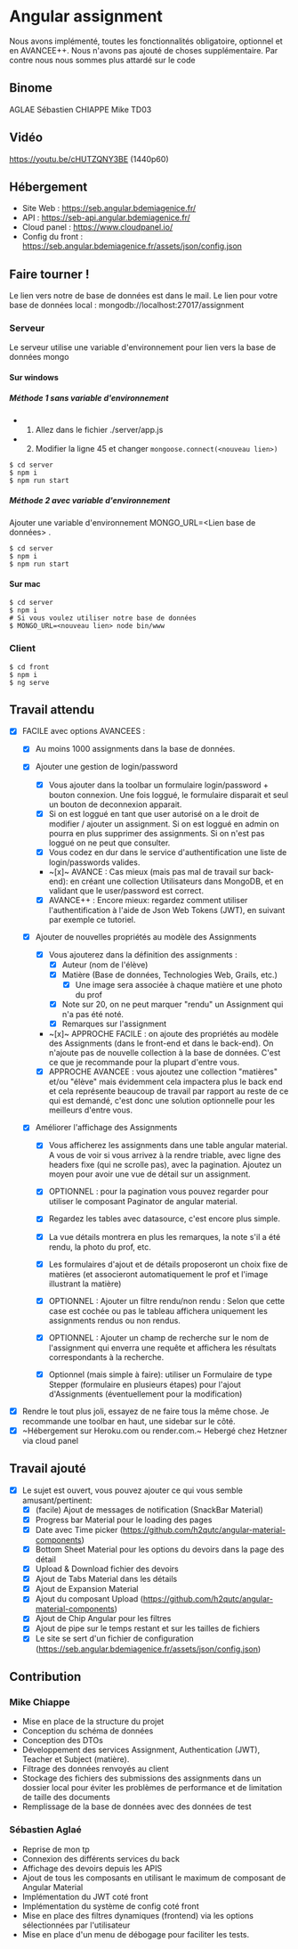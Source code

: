 # Angular assignment
Nous avons implémenté, toutes les fonctionnalités obligatoire, optionnel et en AVANCEE++. Nous n'avons pas ajouté de choses supplémentaire. Par contre nous nous sommes plus attardé sur le code

## Binome
AGLAE Sébastien
CHIAPPE Mike
TD03

## Vidéo
https://youtu.be/cHUTZQNY3BE (1440p60)

## Hébergement
- Site Web : https://seb.angular.bdemiagenice.fr/
- API : https://seb-api.angular.bdemiagenice.fr/
- Cloud panel : https://www.cloudpanel.io/
- Config du front : https://seb.angular.bdemiagenice.fr/assets/json/config.json

## Faire tourner !
Le lien vers notre de base de données est dans le mail.
Le lien pour votre base de données local : mongodb://localhost:27017/assignment
### Serveur
Le serveur utilise une variable d'environnement pour lien vers la base de données mongo
#### Sur windows
##### Méthode 1 sans variable d'environnement
- 1. Allez dans le fichier ./server/app.js
- 2. Modifier la ligne 45 et changer `mongoose.connect(<nouveau lien>)`
```
$ cd server
$ npm i
$ npm run start
```

##### Méthode 2 avec variable d'environnement
Ajouter une variable d'environnement MONGO_URL=<Lien base de données> .
```
$ cd server
$ npm i
$ npm run start
```
#### Sur mac
```
$ cd server
$ npm i
# Si vous voulez utiliser notre base de données
$ MONGO_URL=<nouveau lien> node bin/www
```

### Client
```
$ cd front
$ npm i
$ ng serve
```

## Travail attendu
- [x] FACILE avec options AVANCEES :
  - [x] Au moins 1000 assignments dans la base de données. 
  - [x] Ajouter une gestion de login/password
    - [x] Vous ajouter dans la toolbar un formulaire login/password + bouton connexion. Une fois loggué, le formulaire disparait et seul un bouton de deconnexion apparait.
    - [x] Si on est loggué en tant que user autorisé on a le droit de modifier / ajouter un assignment. Si on est loggué en admin on pourra en plus supprimer des assignments. Si on n'est pas loggué on ne peut que consulter.
    - [x] Vous codez en dur dans le service d'authentification une liste de login/passwords valides.
    - ~[x]~ AVANCE : Cas mieux (mais pas mal de travail sur back-end): en créant une collection Utilisateurs dans MongoDB, et en validant que le user/password est correct.
 
    - [x] AVANCE++ : Encore mieux: regardez comment utiliser l'authentification à l'aide de Json Web Tokens (JWT), en suivant par exemple ce tutoriel. 
  
  - [x] Ajouter de nouvelles propriétés au modèle des Assignments
    - [x] Vous ajouterez dans la définition des assignments : 
      - [x] Auteur (nom de l'élève)
      - [x] Matière (Base de données, Technologies Web, Grails, etc.)
        - [x] Une image sera associée à chaque matière et une photo du prof
      - [x] Note sur 20, on ne peut marquer "rendu" un Assignment qui n'a pas été noté.
      - [x] Remarques sur l'assignment
 
    - ~[x]~ APPROCHE FACILE : on ajoute des propriétés au modèle des Assignments (dans le front-end et dans le back-end). On n'ajoute pas de nouvelle collection à la base de données. C'est ce que je recommande pour la plupart d'entre vous.
    - [x] APPROCHE AVANCEE : vous ajoutez une collection "matières" et/ou "élève" mais évidemment cela impactera plus le back end et cela représente beaucoup de travail par rapport au reste de ce qui est demandé, c'est donc une solution optionnelle pour les meilleurs d'entre vous.
 
  - [x] Améliorer l'affichage des Assignments
    - [x] Vous afficherez les assignments dans une table angular material. A vous de voir si vous arrivez à la rendre triable, avec ligne des headers fixe (qui ne scrolle pas), avec la pagination. Ajoutez un moyen pour avoir une vue de détail sur un assignment.
    - [x] OPTIONNEL : pour la pagination vous pouvez regarder pour utiliser le composant Paginator de angular material.
    - [x] Regardez les tables avec datasource, c'est encore plus simple.
    - [x] La vue détails montrera en plus les remarques, la note s'il a été rendu, la photo du prof, etc.
    - [x] Les formulaires d'ajout et de détails proposeront un choix fixe de matières (et associeront automatiquement le prof et l'image illustrant la matière)
 
    - [x] OPTIONNEL : Ajouter un filtre rendu/non rendu : Selon que cette case est cochée ou pas le tableau affichera uniquement les assignments rendus ou non rendus.
 
    - [x] OPTIONNEL : Ajouter un champ de recherche sur le nom de l'assignment qui enverra une requête et affichera les résultats correspondants à la recherche.
 
    - [x] Optionnel (mais simple à faire): utiliser un Formulaire de type Stepper (formulaire en plusieurs étapes) pour l'ajout d'Assignments (éventuellement pour la modification)

- [x] Rendre le tout plus joli, essayez de ne faire tous la même chose. Je recommande une toolbar en haut, une sidebar sur le côté.
- [x] ~Hébergement sur Heroku.com ou render.com.~ Hebergé chez Hetzner via cloud panel

## Travail ajouté
- [x] Le sujet est ouvert, vous pouvez ajouter ce qui vous semble amusant/pertinent:
  - [x] (facile) Ajout de messages de notification (SnackBar Material)
  - [x] Progress bar Material pour le loading des pages
  - [x] Date avec Time picker (https://github.com/h2qutc/angular-material-components)
  - [x] Bottom Sheet Material pour les options du devoirs dans la page des détail
  - [x] Upload & Download fichier des devoirs
  - [x] Ajout de Tabs Material dans les détails
  - [x] Ajout de Expansion Material
  - [x] Ajout du composant Upload (https://github.com/h2qutc/angular-material-components)
  - [x] Ajout de Chip Angular pour les filtres
  - [x] Ajout de pipe sur le temps restant et sur les tailles de fichiers
  - [x] Le site se sert d'un fichier de configuration (https://seb.angular.bdemiagenice.fr/assets/json/config.json)
  
## Contribution
### Mike Chiappe
- Mise en place de la structure du projet
- Conception du schéma de données
- Conception des DTOs
- Développement des services Assignment, Authentication (JWT), Teacher et Subject (matière).
- Filtrage des données renvoyés au client
- Stockage des fichiers des submissions des assignments dans un dossier local pour éviter les problèmes de performance et de limitation de taille des documents
- Remplissage de la base de données avec des données de test

### Sébastien Aglaé
- Reprise de mon tp
- Connexion des différents services du back
- Affichage des devoirs depuis les APIS
- Ajout de tous les composants en utilisant le maximum de composant de Angular Material
- Implémentation du JWT coté front
- Implémentation du système de config coté front
- Mise en place des filtres dynamiques (frontend) via les options sélectionnées par l'utilisateur
- Mise en place d'un menu de débogage pour faciliter les tests.
